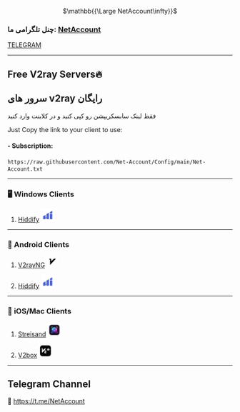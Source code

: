 <p align="center">
$\mathbb{{\Large NetAccount\infty}}$
</p>



### چنل تلگرامی ما: [NetAccount](https://t.me/NetAccount)

[TELEGRAM](https://t.me/NetAccount)

---
## Free V2ray Servers🔥

## سرور های v2ray رایگان
فقط لینک سابسکریپشن رو کپی کنید و در کلاینت وارد کنید

Just Copy the link to your client to use:
#### - Subscription:
```mupad
https://raw.githubusercontent.com/Net-Account/Config/main/Net-Account.txt
```

****
### 🖥 Windows Clients
  
1. [Hiddify](https://github.com/hiddify/hiddify-next) <img src="assets/Hiddify-icon.png" alt="Hiddify" width="30"/>

****
### 📱 Android Clients
  
1. [V2rayNG](https://github.com/2dust/v2rayNG) <img src="assets/v2rayng-icon2.png" alt="v2rayng" width="25"/>

2. [Hiddify](https://github.com/hiddify/hiddify-next) <img src="assets/Hiddify-icon.png" alt="Hiddify" width="30"/>

****
### 🍎 iOS/Mac Clients
  
1. [Streisand](https://apps.apple.com/us/app/streisand/id6450534064) <img src="assets/Streisand-icon2.png" alt="streisand" width="30"/>

2. [V2box](https://apps.apple.com/us/app/v2box-v2ray-client/id6446814690) <img src="assets/v2box-icon.png" alt="v2box" width="30"/>

****

## Telegram Channel
🔗 https://t.me/NetAccount
